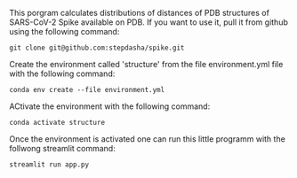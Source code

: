 This porgram calculates distributions of distances of PDB structures of SARS-CoV-2 Spike available on PDB.
If you want to use it, pull it from github using the following command:

	git clone git@github.com:stepdasha/spike.git
Create the environment called 'structure' from the file environment.yml file with the following command:

	conda env create --file environment.yml
ACtivate the environment with the following command:

	conda activate structure
Once the environment is activated one can run this little programm with the follwong streamlit command:
	
	streamlit run app.py 

